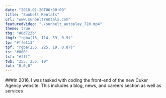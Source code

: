 ```yaml
---
date: "2018-01-20T00:00:00"
title: "Sunbelt Rentals"
url: "www.sunbeltrentals.com"
featuredVideo: "./sunbelt_autoplay_720.mp4"
theme: true
tbg: "#0d723b"
tbgf: "rgba(13, 114, 59, 0.9)"
tp: "#ffe113"
tpf: "rgba(255, 225, 19, 0.87)"
ts: "#000"
tsf: "#fff"
twb: "255, 255, 19"
twt: "0,0,0"
---
```

###In 2016, I was tasked with coding the front-end of the new Cuker Agency website. This includes a blog, news, and careers section as well as services 
